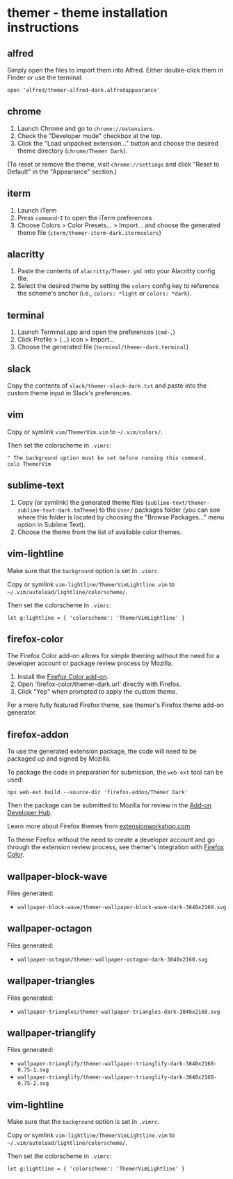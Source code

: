 # themer - theme installation instructions

## alfred

Simply open the files to import them into Alfred. Either double-click them in Finder or use the terminal:

    open 'alfred/themer-alfred-dark.alfredappearance'

## chrome

1. Launch Chrome and go to `chrome://extensions`.
2. Check the "Developer mode" checkbox at the top.
3. Click the "Load unpacked extension..." button and choose the desired theme directory (`chrome/Themer Dark`).

(To reset or remove the theme, visit `chrome://settings` and click "Reset to Default" in the "Appearance" section.)

## iterm

1. Launch iTerm
2. Press `command`-`I` to open the iTerm preferences
3. Choose Colors > Color Presets... > Import... and choose the generated theme file (`iterm/themer-iterm-dark.itermcolors`)

## alacritty

1. Paste the contents of `alacritty/Themer.yml` into your Alacritty config file.
2. Select the desired theme by setting the `colors` config key to reference the scheme's anchor (i.e., `colors: *light` or `colors: *dark`).

## terminal

1. Launch Terminal.app and open the preferences (`cmd`-`,`)
2. Click Profile > (...) icon > Import...
3. Choose the generated file (`terminal/themer-dark.terminal`)

## slack

Copy the contents of `slack/themer-slack-dark.txt` and paste into the custom theme input in Slack's preferences.

## vim

Copy or symlink `vim/ThemerVim.vim` to `~/.vim/colors/`.

Then set the colorscheme in `.vimrc`:

    " The background option must be set before running this command.
    colo ThemerVim

## sublime-text

1. Copy (or symlink) the generated theme files (`sublime-text/themer-sublime-text-dark.tmTheme`) to the `User/` packages folder (you can see where this folder is located by choosing the "Browse Packages..." menu option in Sublime Text).
2. Choose the theme from the list of available color themes.

## vim-lightline

Make sure that the `background` option is set in `.vimrc`.

Copy or symlink `vim-lightline/ThemerVimLightline.vim` to `~/.vim/autoload/lightline/colorscheme/`.

Then set the colorscheme in `.vimrc`:

    let g:lightline = { 'colorscheme': 'ThemerVimLightline' }

## firefox-color

The Firefox Color add-on allows for simple theming without the need for a developer account or package review process by Mozilla.

1. Install the [Firefox Color add-on](https://addons.mozilla.org/en-US/firefox/addon/firefox-color/).
2. Open 'firefox-color/themer-dark.url' directly with Firefox.
3. Click "Yep" when prompted to apply the custom theme.

For a more fully featured Firefox theme, see themer's Firefox theme add-on generator.

## firefox-addon

To use the generated extension package, the code will need to be packaged up and signed by Mozilla.

To package the code in preparation for submission, the `web-ext` tool can be used:

    npx web-ext build --source-dir 'firefox-addon/Themer Dark'

Then the package can be submitted to Mozilla for review in the [Add-on Developer Hub](https://addons.mozilla.org/en-US/developers/addon/submit/distribution).

Learn more about Firefox themes from [extensionworkshop.com](https://extensionworkshop.com/documentation/themes/)

To theme Firefox without the need to create a developer account and go through the extension review process, see themer's integration with [Firefox Color](https://color.firefox.com).

## wallpaper-block-wave

Files generated:

* `wallpaper-block-wave/themer-wallpaper-block-wave-dark-3840x2160.svg`

## wallpaper-octagon

Files generated:

* `wallpaper-octagon/themer-wallpaper-octagon-dark-3840x2160.svg`

## wallpaper-triangles

Files generated:

* `wallpaper-triangles/themer-wallpaper-triangles-dark-3840x2160.svg`

## wallpaper-trianglify

Files generated:

* `wallpaper-trianglify/themer-wallpaper-trianglify-dark-3840x2160-0.75-1.svg`
* `wallpaper-trianglify/themer-wallpaper-trianglify-dark-3840x2160-0.75-2.svg`

## vim-lightline

Make sure that the `background` option is set in `.vimrc`.

Copy or symlink `vim-lightline/ThemerVimLightline.vim` to `~/.vim/autoload/lightline/colorscheme/`.

Then set the colorscheme in `.vimrc`:

    let g:lightline = { 'colorscheme': 'ThemerVimLightline' }